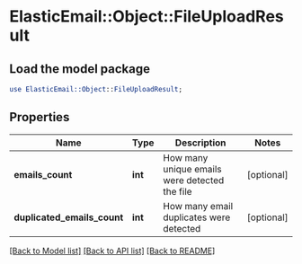 # ElasticEmail::Object::FileUploadResult

## Load the model package
```perl
use ElasticEmail::Object::FileUploadResult;
```

## Properties
Name | Type | Description | Notes
------------ | ------------- | ------------- | -------------
**emails_count** | **int** | How many unique emails were detected the file | [optional] 
**duplicated_emails_count** | **int** | How many email duplicates were detected | [optional] 

[[Back to Model list]](../README.md#documentation-for-models) [[Back to API list]](../README.md#documentation-for-api-endpoints) [[Back to README]](../README.md)


